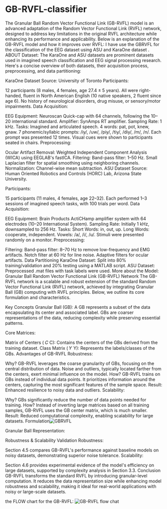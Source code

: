 # GB-RVFL-classifier
 The Granular Ball Random Vector Functional Link (GB-RVFL) model is an advanced adaptation of the Random Vector Functional Link (RVFL) network, designed to address key limitations in the original RVFL architecture while enhancing its performance and applicability. Below is an explanation of the GB-RVFL model and how it improves over RVFL:
I have use the GBRVFL for the classification of the EEG dataset using ASU and KaraOne dataset .
ABOUT Dataset:
The KaraOne and ASU datasets are prominent datasets used in imagined speech classification and EEG signal processing research. Here's a concise overview of both datasets, their acquisition process, preprocessing, and data partitioning:

KaraOne Dataset
Source: University of Toronto
Participants:

12 participants (8 males, 4 females, age 27.4 ± 5 years).
All were right-handed, fluent in North American English (10 native speakers, 2 fluent since age 6).
No history of neurological disorders, drug misuse, or sensory/motor impairments.
Data Acquisition:

EEG Equipment: Neuroscan Quick-cap with 64 channels, following the 10–20 international standard.
Amplifier: SynAmps RT amplifier.
Sampling Rate: 1 kHz.
Tasks: Imagined and articulated speech.
4 words: pat, pot, knew, gnaw.
7 phonemic/syllabic prompts: /iy/, /uw/, /piy/, /tiy/, /diy/, /m/, /n/.
Each prompt was presented 12 times.
Visual cues were shown to participants seated in chairs.
Preprocessing:

Ocular Artifact Removal: Weighted Independent Component Analysis (WICA) using EEGLAB's fastICA.
Filtering:
Band-pass filter: 1–50 Hz.
Small Laplacian filter for spatial smoothing using neighboring channels.
Normalization: Channel-wise mean subtraction.
ASU Dataset
Source: Human Oriented Robotics and Controls (HORC) Lab, Arizona State University.

Participants:

15 participants (11 males, 4 females, age 22–32).
Each performed 1–3 sessions of imagined speech tasks, with 100 trials per word.
Data Acquisition:

EEG Equipment: Brain Products ActiCHamp amplifier system with 64 electrodes (10–20 International System).
Sampling Rate: Initially 1 kHz, downsampled to 256 Hz.
Tasks:
Short Words: in, out, up.
Long Words: cooperate, independent.
Vowels: /a/, /i/, /u/.
Stimuli were presented randomly on a monitor.
Preprocessing:

Filtering:
Band-pass filter: 8–70 Hz to remove low-frequency and EMG artifacts.
Notch filter at 60 Hz for line noise.
Adaptive filters for ocular artifacts.
Data Partitioning
KaraOne Dataset:
Split into 80% training/validation and 20% testing using a MATLAB script.
ASU Dataset:
Preprocessed .mat files with task labels were used.
More about the Model:
Granular Ball Random Vector Functional Link (GB-RVFL) Network
The GB-RVFL network is a scalable and robust extension of the standard Random Vector Functional Link (RVFL) network, achieved by integrating Granular Ball (GB) computing with RVFL principles. Below, we outline its core formulation and characteristics.

Key Concepts
Granular Ball (GB):
A GB represents a subset of the data encapsulating its center and associated label. GBs are coarser representations of the data, reducing complexity while preserving essential patterns.

Core Matrices:

Matrix of Centers (
𝐶
C): Contains the centers of the GBs derived from the training dataset.
Class Matrix (
𝑌
Y): Represents the labels/classes of the GBs.
Advantages of GB-RVFL
Robustness:

Why?
GB-RVFL leverages the coarse granularity of GBs, focusing on the central distribution of data. Noise and outliers, typically located farther from the centers, exert minimal influence on the model.
How?
GB-RVFL trains on GBs instead of individual data points.
It prioritizes information around the centers, capturing the most significant features of the sample space.
Result: Enhanced resilience to noisy data and outliers.
Scalability:

Why?
GBs significantly reduce the number of data points needed for training.
How?
Instead of inverting large matrices based on all training samples, GB-RVFL uses the GB center matrix, which is much smaller.
Result: Reduced computational complexity, enabling scalability for large datasets.
Formulation![GBRVFL](https://github.com/user-attachments/assets/4da79a77-59dc-4ca7-9cd7-83b65fc7a84e)

Granular Ball Representation:


Robustness & Scalability Validation
Robustness:

Section 4.5 compares GB-RVFL's performance against baseline models on noisy datasets, demonstrating superior noise tolerance.
Scalability:

Section 4.6 provides experimental evidence of the model's efficiency on large datasets, supported by complexity analysis in Section 3.3.
Conclusion
GB-RVFL transforms the standard RVFL by introducing granular-level computation. It reduces the data representation size while enhancing model robustness and scalability, making it ideal for real-world applications with noisy or large-scale datasets.

the FLOW chart for the GB-RVFL:
![GB-RVFL flow chat](https://github.com/user-attachments/assets/724cd446-1f77-4be1-a2c8-f3ed41acb915)

